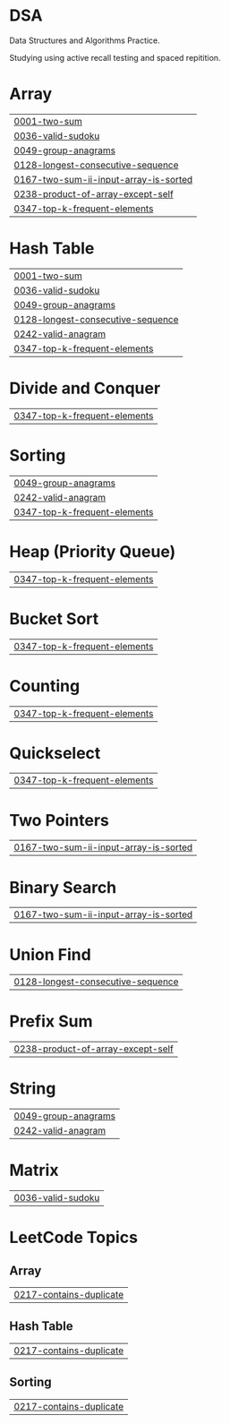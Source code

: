 # DSA

Data Structures and Algorithms Practice.

Studying using active recall testing and spaced repitition.


# Array
|  |
| ------- |
| [0001-two-sum](https://github.com/gmadharh/dsa/tree/master/0001-two-sum) |
| [0036-valid-sudoku](https://github.com/gmadharh/dsa/tree/master/0036-valid-sudoku) |
| [0049-group-anagrams](https://github.com/gmadharh/dsa/tree/master/0049-group-anagrams) |
| [0128-longest-consecutive-sequence](https://github.com/gmadharh/dsa/tree/master/0128-longest-consecutive-sequence) |
| [0167-two-sum-ii-input-array-is-sorted](https://github.com/gmadharh/dsa/tree/master/0167-two-sum-ii-input-array-is-sorted) |
| [0238-product-of-array-except-self](https://github.com/gmadharh/dsa/tree/master/0238-product-of-array-except-self) |
| [0347-top-k-frequent-elements](https://github.com/gmadharh/dsa/tree/master/0347-top-k-frequent-elements) |
# Hash Table
|  |
| ------- |
| [0001-two-sum](https://github.com/gmadharh/dsa/tree/master/0001-two-sum) |
| [0036-valid-sudoku](https://github.com/gmadharh/dsa/tree/master/0036-valid-sudoku) |
| [0049-group-anagrams](https://github.com/gmadharh/dsa/tree/master/0049-group-anagrams) |
| [0128-longest-consecutive-sequence](https://github.com/gmadharh/dsa/tree/master/0128-longest-consecutive-sequence) |
| [0242-valid-anagram](https://github.com/gmadharh/dsa/tree/master/0242-valid-anagram) |
| [0347-top-k-frequent-elements](https://github.com/gmadharh/dsa/tree/master/0347-top-k-frequent-elements) |
# Divide and Conquer
|  |
| ------- |
| [0347-top-k-frequent-elements](https://github.com/gmadharh/dsa/tree/master/0347-top-k-frequent-elements) |
# Sorting
|  |
| ------- |
| [0049-group-anagrams](https://github.com/gmadharh/dsa/tree/master/0049-group-anagrams) |
| [0242-valid-anagram](https://github.com/gmadharh/dsa/tree/master/0242-valid-anagram) |
| [0347-top-k-frequent-elements](https://github.com/gmadharh/dsa/tree/master/0347-top-k-frequent-elements) |
# Heap (Priority Queue)
|  |
| ------- |
| [0347-top-k-frequent-elements](https://github.com/gmadharh/dsa/tree/master/0347-top-k-frequent-elements) |
# Bucket Sort
|  |
| ------- |
| [0347-top-k-frequent-elements](https://github.com/gmadharh/dsa/tree/master/0347-top-k-frequent-elements) |
# Counting
|  |
| ------- |
| [0347-top-k-frequent-elements](https://github.com/gmadharh/dsa/tree/master/0347-top-k-frequent-elements) |
# Quickselect
|  |
| ------- |
| [0347-top-k-frequent-elements](https://github.com/gmadharh/dsa/tree/master/0347-top-k-frequent-elements) |
# Two Pointers
|  |
| ------- |
| [0167-two-sum-ii-input-array-is-sorted](https://github.com/gmadharh/dsa/tree/master/0167-two-sum-ii-input-array-is-sorted) |
# Binary Search
|  |
| ------- |
| [0167-two-sum-ii-input-array-is-sorted](https://github.com/gmadharh/dsa/tree/master/0167-two-sum-ii-input-array-is-sorted) |
# Union Find
|  |
| ------- |
| [0128-longest-consecutive-sequence](https://github.com/gmadharh/dsa/tree/master/0128-longest-consecutive-sequence) |
# Prefix Sum
|  |
| ------- |
| [0238-product-of-array-except-self](https://github.com/gmadharh/dsa/tree/master/0238-product-of-array-except-self) |
# String
|  |
| ------- |
| [0049-group-anagrams](https://github.com/gmadharh/dsa/tree/master/0049-group-anagrams) |
| [0242-valid-anagram](https://github.com/gmadharh/dsa/tree/master/0242-valid-anagram) |
# Matrix
|  |
| ------- |
| [0036-valid-sudoku](https://github.com/gmadharh/dsa/tree/master/0036-valid-sudoku) |
<!---LeetCode Topics Start-->
# LeetCode Topics
## Array
|  |
| ------- |
| [0217-contains-duplicate](https://github.com/gmadharh/dsa/tree/master/0217-contains-duplicate) |
## Hash Table
|  |
| ------- |
| [0217-contains-duplicate](https://github.com/gmadharh/dsa/tree/master/0217-contains-duplicate) |
## Sorting
|  |
| ------- |
| [0217-contains-duplicate](https://github.com/gmadharh/dsa/tree/master/0217-contains-duplicate) |
<!---LeetCode Topics End-->